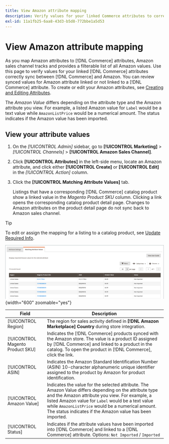 ```yaml
---
title: View Amazon attribute mapping
description: Verify values for your linked Commerce attributes to correctly sync between Commerce and Amazon.
exl-id: 11a1fb25-6aa8-43d3-b5d8-772bbe1a5d53
---
```

# View Amazon attribute mapping

As you map Amazon attributes to [!DNL Commerce] attributes, Amazon sales channel tracks and provides a filterable list of all Amazon values. Use this page to verify values for your linked [!DNL Commerce] attributes correctly sync between [!DNL Commerce] and Amazon. You can review synced values for Amazon attribute linked or not linked to a [!DNL Commerce] attribute. To create or edit your Amazon attributes, see [Creating and Editing Attributes](./creating-attributes.md).

The _Amazon Value_ differs depending on the attribute type and the Amazon attribute you view. For example, a listed Amazon value for `Label` would be a text value while `AmazonListPrice` would be a numerical amount. The status indicates if the Amazon value has been imported.

## View your attribute values

1. On the _[!UICONTROL Admin]_ sidebar, go to **[!UICONTROL Marketing]** > _[!UICONTROL Channels]_ > **[!UICONTROL Amazon Sales Channel]**.

1. Click **[!UICONTROL Attributes]** in the left-side menu, locate an Amazon attribute, and click either **[!UICONTROL Create]** or **[!UICONTROL Edit]** in the _[!UICONTROL Action]_ column.

1. Click the **[!UICONTROL Matching Attribute Values]** tab.

    Listings that have a corresponding [!DNL Commerce] catalog product show a linked value in the _Magento Product SKU_ column. Clicking a link opens the corresponding catalog product detail page. Changes to Amazon attributes on the product detail page do not sync back to Amazon sales channel.

>[!TIP]
>To edit or assign the mapping for a listing to a catalog product, see [Update Required Info](./amazon-manually-update-incomplete-listing.md).

![View attribute values](assets/amazon-managing-attribute-values.png){width="600" zoomable="yes"}

|Field|Description|
|--- |--- |
|[!UICONTROL Region]|The region for sales activity defined in **[!DNL Amazon Marketplace] Country** during store integration.|
|[!UICONTROL Magento Product SKU]|Indicates the [!DNL Commerce] products synced with the Amazon store. The value is a product ID assigned by [!DNL Commerce] and linked to a product in the catalog. To open the product in [!DNL Commerce], click the link.|
|[!UICONTROL ASIN]|Indicates the Amazon Standard Identification Number (ASIN) 10-character alphanumeric unique identifier assigned to the product by Amazon for product identification.|
|[!UICONTROL Amazon Value]|Indicates the value for the selected attribute. The Amazon Value differs depending on the attribute type and the Amazon attribute you view. For example, a listed Amazon value for `Label` would be a text value while `AmazonListPrice` would be a numerical amount. The status indicates if the Amazon value has been imported.|
|[!UICONTROL Status]|Indicates if the attribute values have been imported into [!DNL Commerce] and linked to a [!DNL Commerce] attribute. Options: `Not Imported` / `Imported`|
